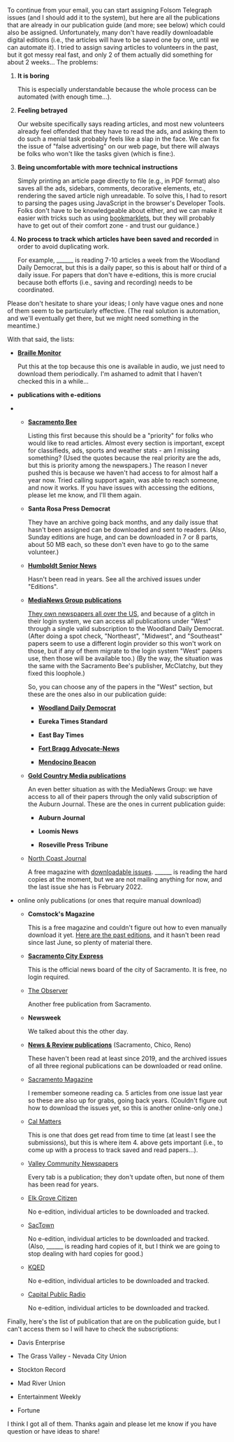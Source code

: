 To continue from your email, you can start assigning Folsom Telegraph issues (and I should add it to the system), but here are all the publications that are already in our publication guide (and more; see below) which could also be assigned. Unfortunately, many don\'t have readily downloadable digital editions (i.e., the articles will have to be saved one by one, until we can automate it). I tried to assign saving articles to volunteers in the past, but it got messy real fast, and only 2 of them actually did something for about 2 weeks\... The problems:

1.  **It is boring**

    This is especially understandable because the whole process can be automated (with enough time\...).

1.  **Feeling betrayed**

    Our website specifically says reading articles, and most new volunteers already feel offended that they have to read the ads, and asking them to do such a menial task probably feels like a slap in the face. We can fix the issue of \"false advertising\" on our web page, but there will always be folks who won\'t like the tasks given (which is fine:).

1.  **Being uncomfortable with more technical instructions**

    Simply printing an article page directly to file (e.g., in PDF format) also saves all the ads, sidebars, comments, decorative elements, etc., rendering the saved article nigh unreadable. To solve this, I had to resort to parsing the pages using JavaScript in the browser\'s Developer Tools. Folks don\'t have to be knowledgeable about either, and we can make it easier with tricks such as using [bookmarklets](https://gist.github.com/toraritte/e9d7a01dba1fd6a55c65b36274cd35cb), but they will probably have to get out of their comfort zone - and trust our guidance.)

1.  **No process to track which articles have been saved and recorded** in order to avoid duplicating work.

    For example, \______  is reading 7-10 articles a week from the Woodland Daily Democrat, but this is a daily paper, so this is about half or third of a daily issue. For papers that don\'t have e-editions, this is more crucial because both efforts (i.e., saving and recording) needs to be coordinated.

Please don\'t hesitate to share your ideas; I only have vague ones and none of them seem to be particularly effective. (The real solution is automation, and we\'ll eventually get there, but we might need something in the meantime.)

With that said, the lists:

-   [**Braille Monitor**](https://nfb.org/resources/publications-and-media/braille-monitor)

    Put this at the top because this one is available in audio, we just need to download them periodically. I\'m ashamed to admit that I haven\'t checked this in a while\...

-   **publications with e-editions**

-   -   [**Sacramento Bee**](https://www.sacbee.com/)

        Listing this first because this should be a \"priority\" for folks who would like to read articles. Almost every section is important, except for classifieds, ads, sports and weather stats - am I missing something? (Used the quotes because the real priority are the ads, but this is priority among the newspapers.) The reason I never pushed this is because we haven\'t had access to for almost half a year now. Tried calling support again, was able to reach someone, and now it works. If you have issues with accessing the editions, please let me know, and I\'ll them again.

    -   **Santa Rosa Press Democrat**

        They have an archive going back months, and any daily issue that hasn\'t been assigned can be downloaded and sent to readers.  (Also, Sunday editions are huge, and can be downloaded in 7 or 8 parts, about 50 MB each, so these don\'t even have to go to the same volunteer.)

    -   [**Humboldt Senior News**](https://humsenior-ca.newsmemory.com/)

        Hasn\'t been read in years. See all the archived issues under \"Editions\".

    -   [**MediaNews Group publications**](https://www.medianewsgroup.com/communities/)

        [They own newspapers all over the US](https://www.medianewsgroup.com/communities/), and because of a glitch in their login system, we can access all publications under \"West\" through a single valid subscription to the Woodland Daily Democrat. (After doing a spot check, \"Northeast\", \"Midwest\", and \"Southeast\" papers seem to use a different login provider so this won\'t work on those, but if any of them migrate to the login system \"West\" papers use, then those will be available too.) (By the way, the situation was the same with the Sacramento Bee\'s publisher, McClatchy, but they fixed this loophole.)

        So, you can choose any of the papers in the \"West\" section, but these are the ones also in our publication guide:

        -   [**Woodland Daily Democrat**](https://www.dailydemocrat.com/)

        -   **Eureka Times Standard**

        -   **East Bay Times**

        -   [**Fort Bragg Advocate-News**](https://www.advocate-news.com/)

        -   [**Mendocino Beacon**](https://www.mendocinobeacon.com/)

    -   [**Gold Country Media publications**](https://mynewsonthego.com/GoldCountry/SignIn.aspx)

        An even better situation as with the MediaNews Group: we have access to all of their papers through the only valid subscription of the Auburn Journal. These are the ones in current publication guide:

        -   **Auburn Journal**

        -   **Loomis News**

        -   **Roseville Press Tribune**

    -  [North Coast Journal](https://www.northcoastjournal.com/)

       A free magazine with [downloadable issues](https://www.northcoastjournal.com/).  \______ is reading the hard copies at the moment, but we are not mailing anything for now, and the last issue she has is February 2022.

-   online only publications (or ones that require manual download)

    -   **Comstock\'s Magazine**

        This is a free magazine and couldn\'t figure out how to even manually download it yet. [Here are the past editions](https://www.comstocksmag.com/digital-edition-0), and it hasn\'t been read since last June, so plenty of material there.

    -   [**Sacramento City Express**](https://sacramentocityexpress.com/)

        This is the official news board of the city of Sacramento. It is free, no login required.

    -   [The Observer](https://sacobserver.com/)

        Another free publication from Sacramento.

    -   **Newsweek**

        We talked about this the other day.

    -   [**News & Review publications**](https://www.newsreview.com/)
        (Sacramento, Chico, Reno)

        These haven\'t been read at least since 2019, and the archived issues of all three regional publications can be downloaded or read online.

    -   [Sacramento Magazine](https://www.sacmag.com/digital-edition/)

        I remember someone reading ca. 5 articles from one issue last year so these are also up for grabs, going back years.  (Couldn\'t figure out how to download the issues yet, so this is another online-only one.)

    -   [Cal Matters](https://calmatters.org/)

        This is one that does get read from time to time (at least I see the submissions), but this is where item 4. above gets important (i.e., to come up with a process to track saved and read papers\...).

    -   [Valley Community Newspapers](https://www.valcomnews.com/)

        Every tab is a publication; they don\'t update often, but none of them has been read for years.

    -   [Elk Grove Citizen](http://www.egcitizen.com/)

        No e-edition, individual articles to be downloaded and tracked.

    -   [SacTown](https://www.sactownmag.com/issue-archive/)

        No e-edition, individual articles to be downloaded and tracked.  (Also, \______  is reading hard copies of it, but I think we are going to stop dealing with hard copies for good.)

    -   [KQED](https://www.kqed.org/)

        No e-edition, individual articles to be downloaded and tracked.

    -   [Capital Public Radio](https://www.capradio.org/)

        No e-edition, individual articles to be downloaded and tracked.

Finally, here\'s the list of publication that are on the publication guide, but I can\'t access them so I will have to check the subscriptions:

-   Davis Enterprise

-   The Grass Valley - Nevada City Union

-   Stockton Record

-   Mad River Union

-   Entertainment Weekly

-   Fortune

I think I got all of them. Thanks again and please let me know if you have question or have ideas to share!

